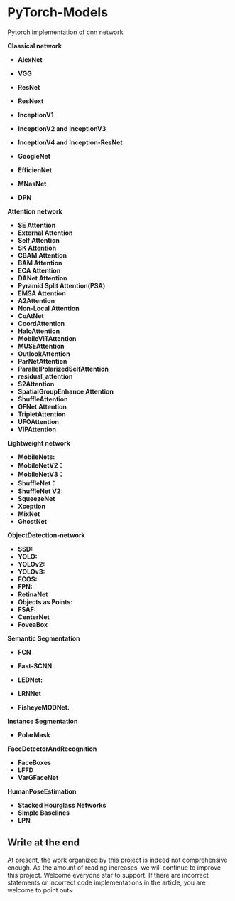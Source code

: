 # PyTorch-Models
Pytorch implementation of cnn network


**Classical network** 

- **AlexNet**

- **VGG**

- **ResNet** 

- **ResNext** 

- **InceptionV1**

- **InceptionV2 and InceptionV3**

- **InceptionV4 and Inception-ResNet**

- **GoogleNet**

- **EfficienNet**

- **MNasNet**

- **DPN**

**Attention network** 
- **SE Attention**
- **External Attention**
- **Self Attention**
- **SK Attention**
- **CBAM Attention**
- **BAM Attention**
- **ECA Attention**
- **DANet Attention**
- **Pyramid Split Attention(PSA)**
- **EMSA Attention**
- **A2Attention**
- **Non-Local Attention**
- **CoAtNet**
- **CoordAttention**
- **HaloAttention**
- **MobileViTAttention**
- **MUSEAttention**  
- **OutlookAttention**
- **ParNetAttention**
- **ParallelPolarizedSelfAttention**
- **residual_attention**
- **S2Attention**
- **SpatialGroupEnhance Attention**
- **ShuffleAttention**
- **GFNet Attention**
- **TripletAttention**
- **UFOAttention**
- **VIPAttention**


**Lightweight network**

- **MobileNets:**
- **MobileNetV2：**
- **MobileNetV3：**
- **ShuffleNet：**
- **ShuffleNet V2:**
- **SqueezeNet**
- **Xception**
- **MixNet**
- **GhostNet**



**ObjectDetection-network**

- **SSD:**
- **YOLO:**
- **YOLOv2:**
- **YOLOv3:**
- **FCOS:**
- **FPN:**
- **RetinaNet**
- **Objects as Points:**
- **FSAF:**
- **CenterNet**
- **FoveaBox**



**Semantic Segmentation**

- **FCN**

- **Fast-SCNN**

- **LEDNet:**

- **LRNNet**

- **FisheyeMODNet:**

  

**Instance Segmentation** 

- **PolarMask** 

  

**FaceDetectorAndRecognition**

- **FaceBoxes**
- **LFFD**
- **VarGFaceNet**



**HumanPoseEstimation**

- **Stacked Hourglass Networks**
- **Simple Baselines**
- **LPN**

## Write at the end
At present, the work organized by this project is indeed not comprehensive enough. As the amount of reading increases, we will continue to improve this project. Welcome everyone star to support. If there are incorrect statements or incorrect code implementations in the article, you are welcome to point out~
